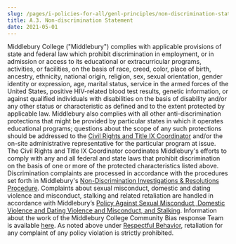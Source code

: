 ```yaml
---
slug: /pages/i-policies-for-all/genl-principles/non-discrimination-statement
title: A.3. Non-discrimination Statement
date: 2021-05-01
---
```

Middlebury College ("Middlebury") complies with applicable provisions of state and federal law which prohibit discrimination in employment, or in admission or access to its educational or extracurricular programs, activities, or facilities, on the basis of race, creed, color, place of birth, ancestry, ethnicity, national origin, religion, sex, sexual orientation, gender identity or expression, age, marital status, service in the armed forces of the United States, positive HIV-related blood test results, genetic information, or against qualified individuals with disabilities on the basis of disability and/or any other status or characteristic as defined and to the extent protected by applicable law. Middlebury also complies with all other anti-discrimination protections that might be provided by particular states in which it operates educational programs; questions about the scope of any such protections should be addressed to the [Civil Rights and Title IX Coordinator](https://www.middlebury.edu/title-IX/about) and/or the on-site administrative representative for the particular program at issue. The Civil Rights and Title IX Coordinator coordinates Middlebury's efforts to comply with any and all federal and state laws that prohibit discrimination on the basis of one or more of the protected characteristics listed above. Discrimination complaints are processed in accordance with the procedures set forth in Middlebury's [Non-Discrimination Investigations & Resolutions Procedure](/pages/i-policies-for-all/non-discrim-policies/anti-harassment-discrimin). Complaints about sexual misconduct, domestic and dating violence and misconduct, stalking and related retaliation are handled in accordance with Middlebury’s [Policy Against Sexual Misconduct, Domestic Violence and Dating Violence and Misconduct, and Stalking](/assets/smdvs-prior-to-8-14-2020.pdf). Information about the work of the Middlebury College Community Bias response Team is available [here](https://www.middlebury.edu/about/handbook_old/student_policies/community-bias-response-team-policy). As noted above under [Respectful Behavior](/pages/i-policies-for-all/genl-principles/respectful-behavior), retaliation for any complaint of any policy violation is strictly prohibited.